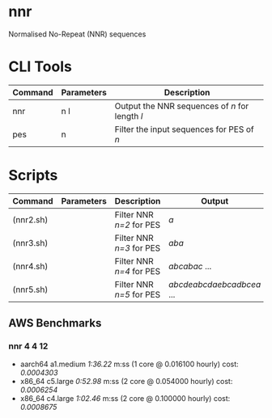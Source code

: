 # nnr

Normalised No-Repeat (NNR) sequences

# CLI Tools

| Command | Parameters | Description                                    |
| ------- | ---------- | ---------------------------------------------- |
| nnr     | n l        | Output the NNR sequences of *n* for length *l* |
| pes     | n          | Filter the input sequences for PES of *n*      |

# Scripts

| Command   | Parameters | Description              | Output                    |
| --------- | ---------- | ------------------------ | ------------------------- |
| (nnr2.sh) |            | Filter NNR *n=2* for PES | *a*                       |
| (nnr3.sh) |            | Filter NNR *n=3* for PES | *aba*                     |
| (nnr4.sh) |            | Filter NNR *n=4* for PES | *abcabac* ...             |
| (nnr5.sh) |            | Filter NNR *n=5* for PES | *abcdeabcdaebcadbcea* ... |

## AWS Benchmarks

### nnr 4 4 12

- aarch64 a1.medium *1:36.22* m:ss (1 core @ 0.016100 hourly) cost: _0.0004303_
- x86_64 c5.large *0:52.98* m:ss (2 core @ 0.054000 hourly) cost: _0.0006254_
- x86_64 c4.large *1:02.46* m:ss (2 core @ 0.100000 hourly) cost: _0.0008675_

